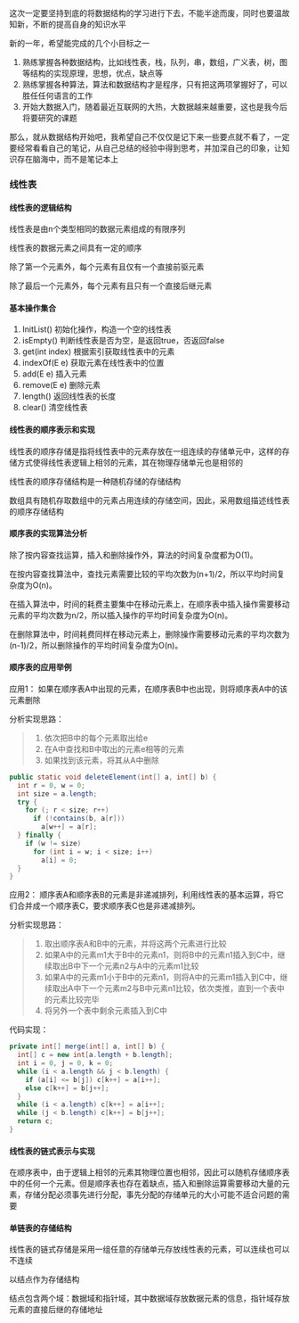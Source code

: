 这次一定要坚持到底的将数据结构的学习进行下去，不能半途而废，同时也要温故知新，不断的提高自身的知识水平

新的一年，希望能完成的几个小目标之一

1. 熟练掌握各种数据结构，比如线性表，栈，队列，串，数组，广义表，树，图等结构的实现原理，思想，优点，缺点等
2. 熟练掌握各种算法，算法和数据结构才是程序，只有把这两项掌握好了，可以胜任任何语言的工作
3. 开始大数据入门，随着最近互联网的大热，大数据越来越重要，这也是我今后将要研究的课题

那么，就从数据结构开始吧，我希望自己不仅仅是记下来一些要点就不看了，一定要经常看看自己的笔记，从自己总结的经验中得到思考，并加深自己的印象，让知识存在脑海中，而不是笔记本上

### 线性表

#### 线性表的逻辑结构

线性表是由n个类型相同的数据元素组成的有限序列

线性表的数据元素之间具有一定的顺序

除了第一个元素外，每个元素有且仅有一个直接前驱元素

除了最后一个元素外，每个元素有且只有一个直接后继元素

#### 基本操作集合

1. InitList() 初始化操作，构造一个空的线性表
2. isEmpty() 判断线性表是否为空，是返回true，否返回false
3. get(int index) 根据索引获取线性表中的元素
4. indexOf(E e) 获取元素在线性表中的位置
5. add(E e) 插入元素
6. remove(E e) 删除元素
7. length() 返回线性表的长度
8. clear() 清空线性表

#### 线性表的顺序表示和实现

线性表的顺序存储是指将线性表中的元素存放在一组连续的存储单元中，这样的存储方式使得线性表逻辑上相邻的元素，其在物理存储单元也是相邻的

线性表的顺序存储结构是一种随机存储的存储结构

数组具有随机存取数组中的元素占用连续的存储空间，因此，采用数组描述线性表的顺序存储结构

#### 顺序表的实现算法分析

除了按内容查找运算，插入和删除操作外，算法的时间复杂度都为O(1)。

在按内容查找算法中，查找元素需要比较的平均次数为(n+1)/2，所以平均时间复杂度为O(n)。

在插入算法中，时间的耗费主要集中在移动元素上，在顺序表中插入操作需要移动元素的平均次数为n/2，所以插入操作的平均时间复杂度为O(n)。

在删除算法中，时间耗费同样在移动元素上，删除操作需要移动元素的平均次数为(n-1)/2，所以删除操作的平均时间复杂度为O(n)。

#### 顺序表的应用举例

应用1： 如果在顺序表A中出现的元素，在顺序表B中也出现，则将顺序表A中的该元素删除

分析实现思路：

> 1. 依次把B中的每个元素取出给e
> 2. 在A中查找和B中取出的元素e相等的元素
> 3. 如果找到该元素，将其从A中删除

```java
public static void deleteElement(int[] a, int[] b) {
  int r = 0, w = 0;
  int size = a.length;
  try {
    for (; r < size; r++)
      if (!contains(b, a[r]))
        a[w++] = a[r];
  } finally {
    if (w != size) 
      for (int i = w; i < size; i++)
        a[i] = 0;
  }
}
```

应用2： 顺序表A和顺序表B的元素是非递减排列，利用线性表的基本运算，将它们合并成一个顺序表C，要求顺序表C也是非递减排列。

分析实现思路：

> 1. 取出顺序表A和B中的元素，并将这两个元素进行比较
> 2. 如果A中的元素m1大于B中的元素n1，则将B中的元素n1插入到C中，继续取出B中下一个元素n2与A中的元素m1比较
> 3. 如果A中的元素m1小于B中的元素n1，则将A中的元素m1插入到C中，继续取出A中下一个元素m2与B中元素n1比较，依次类推，直到一个表中的元素比较完毕
> 4. 将另外一个表中剩余元素插入到C中

代码实现：

```java
private int[] merge(int[] a, int[] b) {
  int[] c = new int[a.length + b.length];
  int i = 0, j = 0, k = 0;
  while (i < a.length && j < b.length) {
    if (a[i] <= b[j]) c[k++] = a[i++];
    else c[k++] = b[j++];
  }
  while (i < a.length) c[k++] = a[i++];
  while (j < b.length) c[k++] = b[j++];
  return c;
}
```

#### 线性表的链式表示与实现

在顺序表中，由于逻辑上相邻的元素其物理位置也相邻，因此可以随机存储顺序表中的任何一个元素。但是顺序表也存在着缺点，插入和删除运算需要移动大量的元素，存储分配必须事先进行分配，事先分配的存储单元的大小可能不适合问题的需要

#### 单链表的存储结构

线性表的链式存储是采用一组任意的存储单元存放线性表的元素，可以连续也可以不连续

以结点作为存储结构

结点包含两个域：数据域和指针域，其中数据域存放数据元素的信息，指针域存放元素的直接后继的存储地址





